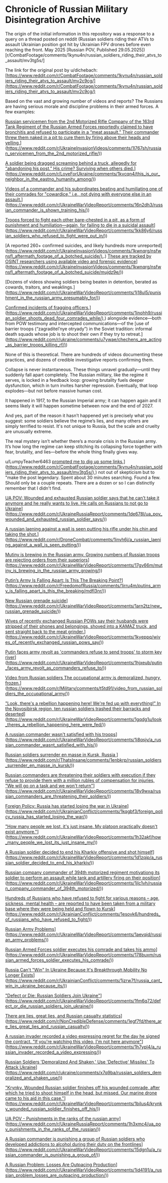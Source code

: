 # Chronicle of Russian Military Disintegration Archive

The origin of the initial information in this repository was a response to a query on a thread posted on reddit (Russian soldiers riding their ATVs to assault Ukrainian position got hit by Ukrainian FPV drones before even reaching the front. May 2025 [Russian POV, Published 29.05.2025])[r/CombatFootage/comments/1kynu4n/russian_soldiers_riding_their_atvs_to_assault/mv3tg5s/]

The link for the original post by u/dichebach: [https://www.reddit.com/r/CombatFootage/comments/1kynu4n/russian_soldiers_riding_their_atvs_to_assault/mv2c9cg/](https://www.reddit.com/r/CombatFootage/comments/1kynu4n/russian_soldiers_riding_their_atvs_to_assault/mv2c9cg/)

Based on the vast and growing number of videos and reports? The Russians are having serious morale and discipline problems in their armed forces. A few examples:

[Russian servicemen from the 2nd Motorized Rifle Company of the 163rd Tank Regiment of the Russian Armed Forces reportedly claimed to have bronchitis and refused to participate in a “meat assault.” Their commander threw them naked in a pit to cure them by firing above their heads and yelling.]([https://www.reddit.com/r/UkraineInvasionVideos/comments/1l767sh/russian_servicemen_from_the_2nd_motorized_rifle/)](https://www.reddit.com/r/UkraineInvasionVideos/comments/1l767sh/russian_servicemen_from_the_2nd_motorized_rifle/))

[A soldier being dragged screaming behind a truck, allegedly for “abandoning his post.” His crime? Surviving when others died.]([https://www.reddit.com/r/LoveForUkraine/comments/1kvcqn4/this_is_our_neighbor_in_the_eastno_humanity_among/)](https://www.reddit.com/r/LoveForUkraine/comments/1kvcqn4/this_is_our_neighbor_in_the_eastno_humanity_among/))

[Videos of a commander and his subordinates beating and humiliating one of their comrades for "cowardice," i.e., not dying with everyone else in an assault.]([https://www.reddit.com/r/UkraineWarVideoReport/comments/16n2dh3/russian_commander_is_shown_training_his/)](https://www.reddit.com/r/UkraineWarVideoReport/comments/16n2dh3/russian_commander_is_shown_training_his/))

[Troops forced to fight each other bare-chested in a pit, as a form of punishment and humiliation—again, for failing to die in a suicidal assault]([https://www.reddit.com/r/UkraineWarVideoReport/comments/1kk86y6/russian_soldiers_who_refused_to_fight_were_put_in/)](https://www.reddit.com/r/UkraineWarVideoReport/comments/1kk86y6/russian_soldiers_who_refused_to_fight_were_put_in/))

[A reported 260+ confirmed suicides, and likely hundreds more unreported] ([https://www.reddit.com/r/UkraineInvasionVideos/comments/1kwnqrg/nsfwnsfl_aftermath_footage_of_a_botched_suicide/).](https://www.reddit.com/r/UkraineInvasionVideos/comments/1kwnqrg/nsfwnsfl_aftermath_footage_of_a_botched_suicide/).) [These are tracked by OSINT researchers using available video and forensic evidence]( [https://www.reddit.com/r/UkraineInvasionVideos/comments/1kwnqrg/nsfwnsfl_aftermath_footage_of_a_botched_suicide/mujdz9e/)](https://www.reddit.com/r/UkraineInvasionVideos/comments/1kwnqrg/nsfwnsfl_aftermath_footage_of_a_botched_suicide/mujdz9e/))

[Dozens of videos showing soldiers being beaten in detention, berated as cowards, traitors, and weaklings.] ([https://www.reddit.com/r/UkraineWarVideoReport/comments/1j18ul5/punishment_in_the_russian_army_presumably_for/)](https://www.reddit.com/r/UkraineWarVideoReport/comments/1j18ul5/punishment_in_the_russian_army_presumably_for/))

[Confirmed incidents of fragging officers]([https://www.reddit.com/r/UkraineWarVideoReport/comments/1inohh9/russian_soldier_shoots_dead_four_comrades_while/),](https://www.reddit.com/r/UkraineWarVideoReport/comments/1inohh9/russian_soldier_shoots_dead_four_comrades_while/),) alongside evidence—both from POW testimony and intercepted communications—of the [use of barrier troops (“zagraditel’nye otryady”) in the Soviet tradition: informal death squads whose job is to shoot their own if they try to retreat.] ([https://www.reddit.com/r/ukraine/comments/u7ywae/chechens_are_acting_as_barrier_troops_killing_rf/)](https://www.reddit.com/r/ukraine/comments/u7ywae/chechens_are_acting_as_barrier_troops_killing_rf/))

None of this is theoretical. There are hundreds of videos documenting these practices, and dozens of credible investigative reports confirming them.

Collapse is never instantaneous. These things unravel gradually—until they suddenly fall apart completely. The Russian military, like the regime it serves, is locked in a feedback loop: growing brutality fuels deeper dysfunction, which in turn invites harsher repression. Eventually, that loop explodes—but not before massive human cost.

It happened in 1917, to the Russian Imperial army; it can happen again and it seems likely it will happen sometime between now and the end of 2027.

And yes, part of the reason it hasn’t happened yet is precisely what you suggest: some soldiers believe the regime’s lies, and many others are simply terrified to resist. It's not unique to Russia, but the scale and cruelty are unusually extreme.

The real mystery isn’t whether there’s a morale crisis in the Russian army. It’s how long the regime can keep stitching its collapsing force together with fear, brutality, and lies—before the whole thing finally gives way.

u/LumpyTeacher6463 [prompted me to dig up some links]([https://www.reddit.com/r/CombatFootage/comments/1kynu4n/russian_soldiers_riding_their_atvs_to_assault/mv3tg5s/),](https://www.reddit.com/r/CombatFootage/comments/1kynu4n/russian_soldiers_riding_their_atvs_to_assault/mv3tg5s/),) not out of skepticism but to "make the post legendary. Spent about 30 minutes searching. Found a few. Should only be a couple repeats. There are a dozen or so I can distinctly remember that I didn't find.

[UA POV: Wounded and exhausted Russian soldier says that he can't take it anymore and he really wants to live. He calls on Russians to not go to Ukraine]([https://www.reddit.com/r/UkraineRussiaReport/comments/1de678l/ua_pov_wounded_and_exhausted_russian_soldier_says/)](https://www.reddit.com/r/UkraineRussiaReport/comments/1de678l/ua_pov_wounded_and_exhausted_russian_soldier_says/))

[A russian laening against a wall is seen putting his rifle under his chin and taking the shot.]([https://www.reddit.com/r/DroneCombat/comments/1invh6j/a_russian_laening_against_a_wall_is_seen_putting/)](https://www.reddit.com/r/DroneCombat/comments/1invh6j/a_russian_laening_against_a_wall_is_seen_putting/))

[Mutiny is brewing in the Russian army. Growing numbers of Russian troops are rejecting orders from their superiors]([https://www.reddit.com/r/UkraineWarVideoReport/comments/17gv66m/mutiny_is_brewing_in_the_russian_army_growing/)](https://www.reddit.com/r/UkraineWarVideoReport/comments/17gv66m/mutiny_is_brewing_in_the_russian_army_growing/))

[Putin’s Army Is Falling Apart: Is This The Breaking Point?]([https://www.reddit.com/r/FreedomofRussia/comments/1irru4m/putins_army_is_falling_apart_is_this_the_breaking/mdfl3nr/)](https://www.reddit.com/r/FreedomofRussia/comments/1irru4m/putins_army_is_falling_apart_is_this_the_breaking/mdfl3nr/))

[New Russian grenade suicide]([https://www.reddit.com/r/UkraineWarVideoReport/comments/1arn2tz/new_russian_grenade_suicide/)](https://www.reddit.com/r/UkraineWarVideoReport/comments/1arn2tz/new_russian_grenade_suicide/))

[Wives of recently exchanged Russian POWs say their husbands were stripped of their phones and belongings, shoved into a KAMAZ truck, and sent straight back to the meat grinder.]([https://www.reddit.com/r/UkraineWarVideoReport/comments/1kyeppq/wives_of_recently_exchanged_russian_pows_say/)](https://www.reddit.com/r/UkraineWarVideoReport/comments/1kyeppq/wives_of_recently_exchanged_russian_pows_say/))

[Putin faces army revolt as 'commanders refuse to send troops' to storm key river]([https://www.reddit.com/r/UkraineWarVideoReport/comments/1hjxeub/putin_faces_army_revolt_as_commanders_refuse_to/)](https://www.reddit.com/r/UkraineWarVideoReport/comments/1hjxeub/putin_faces_army_revolt_as_commanders_refuse_to/))

[Video from Russian soldiers The occupational army is demoralized, hungry, frozen.]([https://www.reddit.com/r/Military/comments/t5td91/video_from_russian_soldiers_the_occupational_army/)](https://www.reddit.com/r/Military/comments/t5td91/video_from_russian_soldiers_the_occupational_army/))

["Look, there's a rebellion happening here! We're fed up with everything!" In the Novosibirsk region, ten russian soldiers trashed their barracks and deserted]([https://www.reddit.com/r/UkraineWarVideoReport/comments/1gqdg1u/look_theres_a_rebellion_happening_here_were_fed/)](https://www.reddit.com/r/UkraineWarVideoReport/comments/1gqdg1u/look_theres_a_rebellion_happening_here_were_fed/))

[A russian commander wasn't satisfied with his troops]([https://www.reddit.com/r/UkraineWarVideoReport/comments/1i8qsjv/a_russian_commander_wasnt_satisfied_with_his/)](https://www.reddit.com/r/UkraineWarVideoReport/comments/1i8qsjv/a_russian_commander_wasnt_satisfied_with_his/))

[Russian soldiers surrender en masse in Kursk, Russia ]([https://www.reddit.com/r/ThatsInsane/comments/1enbkrp/russian_soldiers_surrender_en_masse_in_kursk/)](https://www.reddit.com/r/ThatsInsane/comments/1enbkrp/russian_soldiers_surrender_en_masse_in_kursk/))

[Russian commanders are threatening their soldiers with execution if they refuse to provide them with a million rubles of compensation for injuries, "We will go on a task and we won't return"]([https://www.reddit.com/r/UkraineWarVideoReport/comments/18v9wxa/russian_commanders_are_threatening_their_soldiers/)](https://www.reddit.com/r/UkraineWarVideoReport/comments/18v9wxa/russian_commanders_are_threatening_their_soldiers/))

[Foreign Policy: Russia has started losing the war in Ukraine]([https://www.reddit.com/r/UkrainianConflict/comments/1kqgbf3/foreign_policy_russia_has_started_losing_the_war/)](https://www.reddit.com/r/UkrainianConflict/comments/1kqgbf3/foreign_policy_russia_has_started_losing_the_war/))

["How many people we lost, it's just insane. My platoon practically doesn't exist anymore."]([https://www.reddit.com/r/UkraineWarVideoReport/comments/1h32akf/how_many_people_we_lost_its_just_insane_my/)](https://www.reddit.com/r/UkraineWarVideoReport/comments/1h32akf/how_many_people_we_lost_its_just_insane_my/))

[A Russian soldier decided to end his Kharkiv offensive and shot himself]([https://www.reddit.com/r/UkraineWarVideoReport/comments/1d1zqip/a_russian_soldier_decided_to_end_his_kharkiv/)](https://www.reddit.com/r/UkraineWarVideoReport/comments/1d1zqip/a_russian_soldier_decided_to_end_his_kharkiv/))

[Russian company commander of 394th motorized regiment motivationg its soldier to perform an assault while tank and artillery firing on their position]([https://www.reddit.com/r/UkraineWarVideoReport/comments/1jlc1vh/russian_company_commander_of_394th_motorized/)](https://www.reddit.com/r/UkraineWarVideoReport/comments/1jlc1vh/russian_company_commander_of_394th_motorized/))

[Hundreds of Russians who have refused to fight for various reasons – age, sickness, mental health – are reported to have been taken from a military base where they were being held and flown to Kursk]([https://www.reddit.com/r/UkrainianConflict/comments/1esovk6/hundreds_of_russians_who_have_refused_to_fight/)](https://www.reddit.com/r/UkrainianConflict/comments/1esovk6/hundreds_of_russians_who_have_refused_to_fight/))

[Russian Army Problems]([https://www.reddit.com/r/UkraineWarVideoReport/comments/1aevqid/russian_army_problems/)](https://www.reddit.com/r/UkraineWarVideoReport/comments/1aevqid/russian_army_problems/))

[Russian Armed Forces soldier executes his comrade and takes his ammo]([https://www.reddit.com/r/UkraineWarVideoReport/comments/178buxm/russian_armed_forces_soldier_executes_his_comrade/)](https://www.reddit.com/r/UkraineWarVideoReport/comments/178buxm/russian_armed_forces_soldier_executes_his_comrade/))

[Russia Can't "Win" In Ukraine Because It's Breakthrough Mobility No Longer Exists]([https://www.reddit.com/r/UkrainianConflict/comments/1jzrw7f/russia_cant_win_in_ukraine_because_its/)](https://www.reddit.com/r/UkrainianConflict/comments/1jzrw7f/russia_cant_win_in_ukraine_because_its/))

["Defect or Die: Russian Soldiers Join Ukraine"]([https://www.reddit.com/r/UkraineWarVideoReport/comments/1fm6q72/defect_or_die_russian_soldiers_join_ukraine/)](https://www.reddit.com/r/UkraineWarVideoReport/comments/1fm6q72/defect_or_die_russian_soldiers_join_ukraine/))

[There are lies, great lies, and Russian casualty statistics]([https://www.reddit.com/r/NonCredibleDefense/comments/1egf7fd/there_are_lies_great_lies_and_russian_casualty/)](https://www.reddit.com/r/NonCredibleDefense/comments/1egf7fd/there_are_lies_great_lies_and_russian_casualty/))

[A russian invader recorded a video expressing regret for the day he signed the contract. "If you're watching this video, I'm not here anymore"]([https://www.reddit.com/r/UkraineWarVideoReport/comments/1h7ypl4/a_russian_invader_recorded_a_video_expressing/)](https://www.reddit.com/r/UkraineWarVideoReport/comments/1h7ypl4/a_russian_invader_recorded_a_video_expressing/))

[Russian Soldiers 'Demoralized And Shaken,' Use 'Defective' Missiles' To Attack Ukraine]([https://www.reddit.com/r/ukraine/comments/x7q9ba/russian_soldiers_demoralized_and_shaken_use/)](https://www.reddit.com/r/ukraine/comments/x7q9ba/russian_soldiers_demoralized_and_shaken_use/))

["Krynky. Wounded Russian soldier finishes off his wounded comrade, after which he tried to shoot himself in the head, but missed. Our marine drone came to his aid in this case."]([https://www.reddit.com/r/UkraineWarVideoReport/comments/1bilus4/krynky_wounded_russian_soldier_finishes_off_his/)](https://www.reddit.com/r/UkraineWarVideoReport/comments/1bilus4/krynky_wounded_russian_soldier_finishes_off_his/))

[UA POV - Punishments in the ranks of the russian army]([https://www.reddit.com/r/UkraineRussiaReport/comments/1h3xmc4/ua_pov_punishments_in_the_ranks_of_the_russian/)](https://www.reddit.com/r/UkraineRussiaReport/comments/1h3xmc4/ua_pov_punishments_in_the_ranks_of_the_russian/))

[A Russian commander is punishing a group of Russian soldiers who developed addictions to alcohol during their duty on the frontlines]([https://www.reddit.com/r/UkraineWarVideoReport/comments/15dgn1u/a_russian_commander_is_punishing_a_group_of/)](https://www.reddit.com/r/UkraineWarVideoReport/comments/15dgn1u/a_russian_commander_is_punishing_a_group_of/))

[A Russian Problem: Losses Are Outpacing Production]([https://www.reddit.com/r/UkraineWarVideoReport/comments/1id4191/a_russian_problem_losses_are_outpacing_production/)](https://www.reddit.com/r/UkraineWarVideoReport/comments/1id4191/a_russian_problem_losses_are_outpacing_production/))
